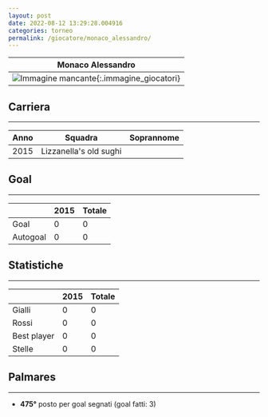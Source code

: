 ```yaml
---
layout: post
date: 2022-08-12 13:29:28.004916
categories: torneo
permalink: /giocatore/monaco_alessandro/
---
```

<link rel='stylesheets' href='./../assets/giocatori.css'>

| Monaco Alessandro |
|:-----:|
| ![Immagine mancante]('./../../assets/giocatori/monaco_alessandro.png){:.immagine_giocatori} |


## Carriera
----

|Anno|Squadra|Soprannome|
|:---:|---|---|
|2015|Lizzanella's old sughi||


## Goal
----

| |2015| Totale |
|---|---|---|
|Goal|0|0|
|Autogoal|0|0|


## Statistiche
----

| |2015| Totale |
|---|---|---|
|Gialli|0|0|
|Rossi|0|0|
|Best player|0|0|
|Stelle|0|0|


## Palmares
----

- **475°** posto per goal segnati (goal fatti: 3)
